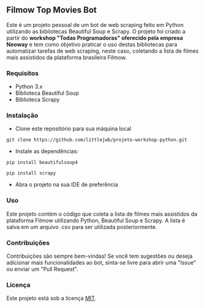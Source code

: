 ## Filmow Top Movies Bot

Este é um projeto pessoal de um bot de web scraping feito em Python utilizando as bibliotecas Beautiful Soup e Scrapy. O projeto foi criado a partir do <b>workshop "Todas Programadoras" oferecido pela empresa Neoway</b> e tem como objetivo praticar o uso destas bibliotecas para automatizar tarefas de web scraping, neste caso, coletando a lista de filmes mais assistidos da plataforma brasileira Filmow.

### Requisitos
- Python 3.x
- Biblioteca Beautiful Soup
- Biblioteca Scrapy

### Instalação
- Clone este repositório para sua máquina local
 
``git clone https://github.com/littlejwb/projeto-workshop-python.git``
  
- Instale as dependências:

``pip install beautifulsoup4 ``

``pip install scrapy``

- Abra o projeto na sua IDE de preferência

### Uso
Este projeto contém o código que coleta a lista de filmes mais assistidos da plataforma Filmow utilizando Python, Beautiful Soup e Scrapy. A lista é salva em um arquivo .csv para ser utilizada posteriormente.

### Contribuições
Contribuições são sempre bem-vindas! Se você tem sugestões ou deseja adicionar mais funcionalidades ao bot, sinta-se livre para abrir uma "Issue" ou enviar um "Pull Request".

### Licença
Este projeto está sob a licença [MIT](https:\\opensource.org/licenses/MIT).

